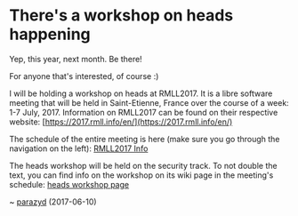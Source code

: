 There's a workshop on heads happening
=====================================

Yep, this year, next month. Be there!

For anyone that's interested, of course :)

I will be holding a workshop on heads at RMLL2017. It is a libre
software meeting that will be held in Saint-Etienne, France over the
course of a week: 1-7 July, 2017. Information on RMLL2017 can be found
on their respective website:
[https://2017.rmll.info/en/](https://2017.rmll.info/en/)

The schedule of the entire meeting is here (make sure you go through
the navigation on the left):
[RMLL2017 Info](https://prog2017.rmll.info/programme/rmll2017/?lang=en)

The heads workshop will be held on the security track. To not double
the text, you can find info on the workshop on its wiki page in the
meeting's schedule:
[heads workshop page](https://prog2017.rmll.info/programme/securite-entre-transparence-et-opacite/atelier-heads-la-distribution-libre-dediee-au-respect-de-la-vie-privee?lang=en)

~ [parazyd](mailto:parazyd@dyne.org) (2017-06-10)
